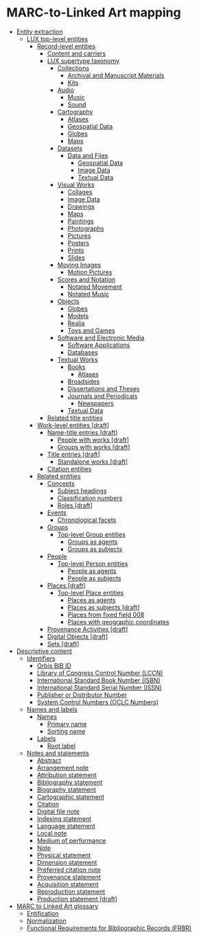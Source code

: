 # MARC-to-Linked Art mapping

-   [Entity extraction](concepts/entity_extraction.md)
    -   [LUX top-level entities](concepts/lux_top-level_entities.md)
        -   [Record-level entities](concepts/record_level_entities.md)
            -   [Content and carriers](tasks/content_and_carriers.md)
            -   [LUX supertype taxonomy](tasks/supertypes/supertypes.md)
                -   [Collections](tasks/supertypes/collectionformats.md)
                    -   [Archival and Manuscript Materials](tasks/supertypes/archivalandmanuscriptmaterials.md)
                    -   [Kits](tasks/supertypes/kits.md)
                -   [Audio](tasks/supertypes/audioformats.md)
                    -   [Music](tasks/supertypes/music.md)
                    -   [Sound](tasks/supertypes/sound.md)
                -   [Cartography](tasks/supertypes/cartographicformats.md)
                    -   [Atlases](tasks/supertypes/atlases.md)
                    -   [Geospatial Data](tasks/supertypes/geospatialdata.md)
                    -   [Globes](tasks/supertypes/globes.md)
                    -   [Maps](tasks/supertypes/maps.md)
                -   [Datasets](tasks/supertypes/dataformats.md)
                    -   [Data and Files](tasks/supertypes/dataandfiles.md)
                        -   [Geospatial Data](tasks/supertypes/geospatialdata.md)
                        -   [Image Data](tasks/supertypes/imagedata.md)
                        -   [Textual Data](tasks/supertypes/textualdata.md)
                -   [Visual Works](tasks/supertypes/imageformats.md)
                    -   [Collages](tasks/supertypes/collages.md)
                    -   [Image Data](tasks/supertypes/imagedata.md)
                    -   [Drawings](tasks/supertypes/drawings.md)
                    -   [Maps](tasks/supertypes/maps.md)
                    -   [Paintings](tasks/supertypes/paintings.md)
                    -   [Photographs](tasks/supertypes/photographs.md)
                    -   [Pictures](tasks/supertypes/pictures.md)
                    -   [Posters](tasks/supertypes/posters.md)
                    -   [Prints](tasks/supertypes/prints.md)
                    -   [Slides](tasks/supertypes/slides.md)
                -   [Moving Images](tasks/supertypes/movingimageformats.md)
                    -   [Motion Pictures](tasks/supertypes/motionpictures.md)
                -   [Scores and Notation](tasks/supertypes/notationformats.md)
                    -   [Notated Movement](tasks/supertypes/notatedmovement.md)
                    -   [Notated Music](tasks/supertypes/notatedmusic.md)
                -   [Objects](tasks/supertypes/objectformats.md)
                    -   [Globes](tasks/supertypes/globes.md)
                    -   [Models](tasks/supertypes/models.md)
                    -   [Realia](tasks/supertypes/realia.md)
                    -   [Toys and Games](tasks/supertypes/toysandgames.md)
                -   [Software and Electronic Media](tasks/supertypes/softwareformats.md)
                    -   [Software Applications](tasks/supertypes/softwareapplications.md)
                    -   [Databases](tasks/supertypes/databases.md)
                -   [Textual Works](tasks/supertypes/textualformats.md)
                    -   [Books](tasks/supertypes/books.md)
                        -   [Atlases](tasks/supertypes/atlases.md)
                    -   [Broadsides](tasks/supertypes/broadsides.md)
                    -   [Dissertations and Theses](tasks/supertypes/dissertationsandtheses.md)
                    -   [Journals and Periodicals](tasks/supertypes/journalsandperiodicals.md)
                        -   [Newspapers](tasks/supertypes/newspapers.md)
                    -   [Textual Data](tasks/supertypes/textualdata.md)
            -   [Related title entities](tasks/names-and-labels/related_title_entities.md)
        -   [Work-level entities \[draft\]](concepts/work_level_entities.md)
            -   [Name-title entries \[draft\]](concepts/name_title_entries.md)
                -   [People with works \[draft\]](tasks/name-title/people_with_works.md)
                -   [Groups with works \[draft\]](tasks/name-title/groups_with_works.md)
            -   [Title entries \[draft\]](concepts/title_entries.md)
                -   [Standalone works \[draft\]](tasks/names-and-labels/standalone_works.md)
            -   [Citation entities](tasks/citation_entities.md)
        -   [Related entities](tasks/related_entities.md)
            -   [Concepts](concepts/concepts.md)
                -   [Subject headings](tasks/concepts/subject_headings.md)
                -   [Classification numbers](tasks/concepts/classification_numbers.md)
                -   [Roles \[draft\]](tasks/concepts/roles.md)
            -   [Events](concepts/events.md)
                -   [Chronological facets](tasks/events/chronological_facets.md)
            -   [Groups](concepts/groups.md)
                -   [Top-level Group entities](concepts/top_level_group_entities.md)
                    -   [Groups as agents](concepts/groups_as_agents.md)
                    -   [Groups as subjects](concepts/groups_as_subjects.md)
            -   [People](concepts/people.md)
                -   [Top-level Person entities](concepts/top_level_person_entities.md)
                    -   [People as agents](concepts/people_as_agents.md)
                    -   [People as subjects](concepts/people_as_subjects.md)
            -   [Places \[draft\]](concepts/places.md)
                -   [Top-level Place entities](concepts/top_level_place_entities.md)
                    -   [Places as agents](concepts/places_as_agents.md)
                    -   [Places as subjects \[draft\]](concepts/places_as_subjects.md)
                    -   [Places from fixed field 008](concepts/places_from_fixed_field_008.md)
                    -   [Places with geographic coordinates](concepts/places_with_geographic_coordinates.md)
            -   [Provenance Activities \[draft\]](concepts/provenance_activities.md)
            -   [Digital Objects \[draft\]](concepts/related_digital_objects.md)
            -   [Sets \[draft\]](concepts/related_sets.md)
-   [Descriptive content](concepts/descriptive_content.md)
    -   [Identifiers](concepts/identifiers.md)
        -   [Orbis BIB ID](tasks/identifiers/orbis_bib_id.md)
        -   [Library of Congress Control Number \(LCCN\)](tasks/identifiers/library_of_congress_control_number_lccn.md)
        -   [International Standard Book Number \(ISBN\)](tasks/identifiers/international_standard_book_number_isbn.md)
        -   [International Standard Serial Number \(ISSN\)](tasks/identifiers/international_standard_serial_number_issn.md)
        -   [Publisher or Distributor Number](tasks/identifiers/publisher_or_distributor_number.md)
        -   [System Control Numbers \(OCLC Numbers\)](tasks/identifiers/oclc_numbers.md)
    -   [Names and labels](concepts/names_and_labels.md)
        -   [Names](tasks/names-and-labels/names.md)
            -   [Primary name](tasks/names-and-labels/primary_name.md)
            -   [Sorting name](tasks/names-and-labels/sorting_name.md)
        -   [Labels](tasks/names-and-labels/labels.md)
            -   [Root label](tasks/names-and-labels/root_label.md)
    -   [Notes and statements](concepts/notes_and_statements.md)
        -   [Abstract](tasks/notes-and-statements/abstract.md)
        -   [Arrangement note](tasks/notes-and-statements/arrangement_note.md)
        -   [Attribution statement](tasks/notes-and-statements/attribution_statement.md)
        -   [Bibliography statement](tasks/notes-and-statements/bibliography_statement.md)
        -   [Biography statement](tasks/notes-and-statements/biography_statement.md)
        -   [Cartographic statement](tasks/notes-and-statements/cartographic_statement.md)
        -   [Citation](tasks/notes-and-statements/citation.md)
        -   [Digital file note](tasks/notes-and-statements/digital_file_note.md)
        -   [Indexing statement](tasks/notes-and-statements/indexing_statement.md)
        -   [Language statement](tasks/notes-and-statements/language_statement.md)
        -   [Local note](tasks/notes-and-statements/local_note.md)
        -   [Medium of performance](tasks/notes-and-statements/material_statement.md)
        -   [Note](tasks/notes-and-statements/note.md)
        -   [Physical statement](tasks/notes-and-statements/physical_statement.md)
        -   [Dimension statement](tasks/notes-and-statements/dimension_statement.md)
        -   [Preferred citation note](tasks/notes-and-statements/preferred_citation_note.md)
        -   [Provenance statement](tasks/notes-and-statements/provenance_statement.md)
        -   [Acquisition statement](tasks/notes-and-statements/acquisition_statement.md)
        -   [Reproduction statement](tasks/notes-and-statements/reproduction_statement.md)
        -   [Production statement \[draft\]](tasks/notes-and-statements/production_statement.md)
-   [MARC to Linked Art glossary](glossary/marc_to_linked_art_glossary.md)
    -   [Entification](glossary/entification.md)
    -   [Normalization](glossary/normalization.md)
    -   [Functional Requirements for Bibliographic Records \(FRBR\)](glossary/frbr.md)

